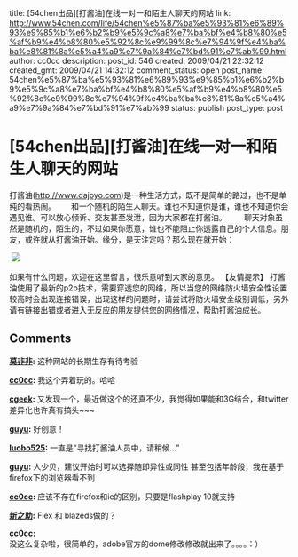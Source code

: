 title: [54chen出品][打酱油]在线一对一和陌生人聊天的网站
link: http://www.54chen.com/life/54chen%e5%87%ba%e5%93%81%e6%89%93%e9%85%b1%e6%b2%b9%e5%9c%a8%e7%ba%bf%e4%b8%80%e5%af%b9%e4%b8%80%e5%92%8c%e9%99%8c%e7%94%9f%e4%ba%ba%e8%81%8a%e5%a4%a9%e7%9a%84%e7%bd%91%e7%ab%99.html
author: cc0cc
description: 
post_id: 546
created: 2009/04/21 22:32:12
created_gmt: 2009/04/21 14:32:12
comment_status: open
post_name: 54chen%e5%87%ba%e5%93%81%e6%89%93%e9%85%b1%e6%b2%b9%e5%9c%a8%e7%ba%bf%e4%b8%80%e5%af%b9%e4%b8%80%e5%92%8c%e9%99%8c%e7%94%9f%e4%ba%ba%e8%81%8a%e5%a4%a9%e7%9a%84%e7%bd%91%e7%ab%99
status: publish
post_type: post

# [54chen出品][打酱油]在线一对一和陌生人聊天的网站

打酱油(<http://www.dajoyo.com>)是一种生活方式，既不是简单的路过，也不是单纯的看热闹。       和一个随机的陌生人聊天。谁也不知道你是谁，谁也不知道你会遇见谁。可以放心倾诉、交友甚至发泄，因为大家都在打酱油。        聊天对象虽然是随机的，陌生的，不过如果你愿意，谁也不能阻止你透露自己的个人信息。朋友，或许就从打酱油开始。缘分，是天注定吗？那么现在就开始： 

 ![](/4/start.gif)

如果有什么问题，欢迎在这里留言，很乐意听到大家的意见。 【友情提示】 打酱油使用了最新的p2p技术，需要穿透您的网络，所以当您的网络防火墙安全性设置较高时会出现连接错误，出现这样的问题时，请尝试将防火墙安全级别调低，另外请有链接出错或者进入无反应的朋友提供您的网络情况，帮助打酱油成长。

## Comments

**[莫非非](#4334 "2009-05-20 19:42:11"):** 这种网站的长期生存有待考验

**[cc0cc](#4325 "2009-05-18 11:32:44"):** 我这个弄着玩的。哈哈

**[cgeek](#4324 "2009-05-17 21:09:44"):** 又发现一个，最近做这个的还真不少，我觉得如果能和3G结合，和twitter差异化也许真有搞头~~~

**[guyu](#2012 "2009-04-22 08:34:02"):** 好创意！

**[luobo525](#2014 "2009-04-22 08:36:36"):** 一直是“寻找打酱油人员中，请稍候...”

**[guyu](#2015 "2009-04-22 08:42:50"):** 人少贝，建议开始时可以选择随即异性或同性 甚至包括年龄段，我在基于firefox下的浏览器看不到

**[cc0cc](#2027 "2009-04-22 11:37:35"):** 应该不存在firefox和ie的区别，只要是flashplay 10就支持

**[新之助](#12152 "2010-02-20 14:10:01"):** Flex 和 blazeds做的？

**[cc0cc](#12153 "2010-02-20 15:20:28"):** 没这么复杂啦，很简单的，adobe官方的dome修改修改就出来了。。。。：）


